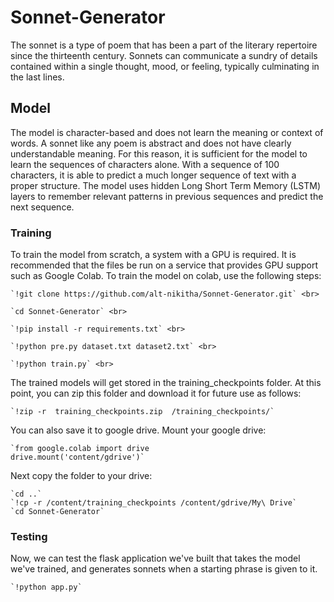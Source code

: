 # Sonnet-Generator

The sonnet is a type of poem that has been a part of the literary repertoire since the thirteenth century. 
Sonnets can communicate a sundry of details contained within a single thought, mood, or feeling, typically culminating in the last lines. 

## Model 
The model is character-based and does not learn the meaning or context of words. A sonnet like any poem is abstract and does not have clearly understandable meaning. For this reason, it is sufficient for the model to learn the sequences of characters alone. With a sequence of 100 characters, it is able to predict a much longer sequence of text with a proper structure. The model uses hidden Long Short Term Memory (LSTM) layers to remember relevant patterns in previous sequences and predict the next sequence. 

### Training

To train the model from scratch, a system with a GPU is required. It is recommended that the files be run on a service that provides GPU support such as Google Colab. To train the model on colab, use the following steps:

    `!git clone https://github.com/alt-nikitha/Sonnet-Generator.git` <br>

    `cd Sonnet-Generator` <br>

    `!pip install -r requirements.txt` <br>

    `!python pre.py dataset.txt dataset2.txt` <br>

    `!python train.py` <br>

The trained models will get stored in the training_checkpoints folder. At this point, you can zip this folder and download it for future use as follows:


    `!zip -r  training_checkpoints.zip  /training_checkpoints/`

You can also save it to google drive. Mount your google drive:
    
    `from google.colab import drive
    drive.mount('content/gdrive')`

Next copy the folder to your drive:

    `cd ..`
    `!cp -r /content/training_checkpoints /content/gdrive/My\ Drive`
    `cd Sonnet-Generator` 

### Testing

Now, we can test the flask application we've built that takes the model we've trained, and generates sonnets when a starting phrase is given to it.

    `!python app.py`
    

    











